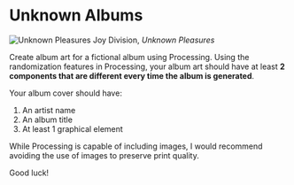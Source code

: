 Unknown Albums
===============

![Unknown Pleasures]()
Joy Division, _Unknown Pleasures_

Create album art for a fictional album using Processing. Using the randomization features in Processing, your album art should have at least **2 components that are different every time the album is generated**.

Your album cover should have:

1. An artist name
2. An album title
3. At least 1 graphical element

While Processing is capable of including images, I would recommend avoiding the use of images to preserve print quality.

Good luck!